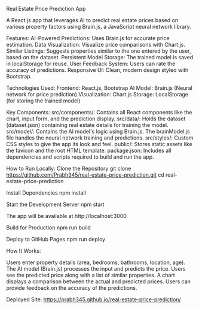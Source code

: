 Real Estate Price Prediction App

A React.js app that leverages AI to predict real estate prices based on various property factors using Brain.js, a JavaScript neural network library.

Features: AI-Powered Predictions: Uses Brain.js for accurate price estimation.
Data Visualization: Visualize price comparisons with Chart.js.
Similar Listings: Suggests properties similar to the one entered by the user, based on the dataset.
Persistent Model Storage: The trained model is saved in localStorage for reuse.
User Feedback System: Users can rate the accuracy of predictions.
Responsive UI: Clean, modern design styled with Bootstrap.

Technologies Used:
Frontend: React.js, Bootstrap
AI Model: Brain.js (Neural network for price prediction)
Visualization: Chart.js
Storage: LocalStorage (for storing the trained model)

Key Components: src/components/: Contains all React components like the chart, input form, and the prediction display.
src/data/: Holds the dataset (dataset.json) containing real estate details for training the model.
src/model/: Contains the AI model's logic using Brain.js. The brainModel.js file handles the neural network training and predictions.
src/styles/: Custom CSS styles to give the app its look and feel.
public/: Stores static assets like the favicon and the root HTML template.
package.json: Includes all dependencies and scripts required to build and run the app.

How to Run Locally:
Clone the Repository
git clone https://github.com/Prabh345/real-estate-price-prediction.git
cd real-estate-price-prediction

Install Dependencies
npm install

Start the Development Server
npm start

The app will be available at http://localhost:3000

Build for Production
npm run build

Deploy to GitHub Pages
npm run deploy

How It Works:

Users enter property details (area, bedrooms, bathrooms, location, age).
The AI model (Brain.js) processes the input and predicts the price.
Users see the predicted price along with a list of similar properties.
A chart displays a comparison between the actual and predicted prices.
Users can provide feedback on the accuracy of the predictions.

Deployed Site:
https://prabh345.github.io/real-estate-price-prediction/